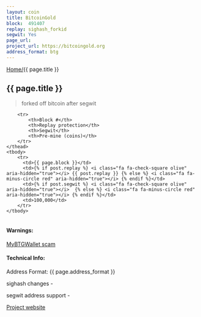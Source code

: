 ```yaml
---
layout: coin
title: BitcoinGold
block:  491407
replay: sighash_forkid
segwit: Yes
page_url:
project_url: https://bitcoingold.org
address_format: btg
---
```

<a href="/">Home/</a>{{ page.title }}

## {{ page.title }}

>forked off bitcoin after segwit

<table>
    <thead>

        <tr>
            <th>Block #</th>
            <th>Replay protection</th>
            <th>Segwit</th>
            <th>Pre-mine (coins)</th>
        </tr>
    </thead>
    <tbody>
        <tr>
          <td>{{ page.block }}</td>
          <td>{% if post.replay %} <i class="fa fa-check-square olive" aria-hidden="true"></i> {{ post.replay }} {% else %} <i class="fa fa-minus-circle red" aria-hidden="true"></i> {% endif %}</td>
          <td>{% if post.segwit %} <i class="fa fa-check-square olive" aria-hidden="true"></i>  {% else %} <i class="fa fa-minus-circle red" aria-hidden="true"></i> {% endif %}</td>
          <td>100,000</td>
        </tr>
    </tbody>
</table>

#### Warnings:

[MyBTGWallet scam](http://bitcoinist.com/bitcoin-gold-releases-statement-mybtgwallet-scam/)


#### Technical Info:

Address Format: {{ page.address_format }}

sighash changes - <a href="https://github.com/BTCGPU/BTCGPU/pull/109/"><i class="fa fa-external-link" aria-hidden="true"></i></a>

segwit address support - <a href="https://github.com/BTCGPU/BTCGPU/issues/215"><i class="fa fa-external-link" aria-hidden="true"></i></a>

<a href="{{ page.project_url }}">Project website <i class="fa fa-external-link" aria-hidden="true"></i></a>

